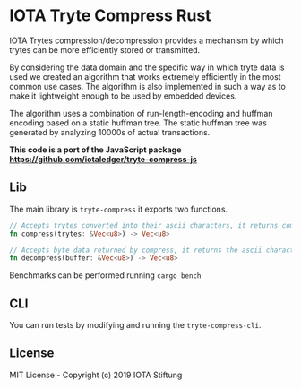 # IOTA Tryte Compress Rust

IOTA Trytes compression/decompression provides a mechanism by which trytes can be more efficiently stored or transmitted.

By considering the data domain and the specific way in which tryte data is used we created an algorithm that works extremely efficiently in the most common use cases. The algorithm is also implemented in such a way as to make it lightweight enough to be used by embedded devices.

The algorithm uses a combination of run-length-encoding and huffman encoding based on a static huffman tree. The static huffman tree was generated by analyzing 10000s of actual transactions.

**This code is a port of the JavaScript package <https://github.com/iotaledger/tryte-compress-js>**

## Lib

The main library is `tryte-compress` it exports two functions.

```rust
// Accepts trytes converted into their ascii characters, it returns compressed byte data.
fn compress(trytes: &Vec<u8>) -> Vec<u8>

// Accepts byte data returned by compress, it returns the ascii characters for the decompressed trytes.
fn decompress(buffer: &Vec<u8>) -> Vec<u8>
```

Benchmarks can be performed running `cargo bench`

## CLI

You can run tests by modifying and running the `tryte-compress-cli`.

## License

MIT License - Copyright (c) 2019 IOTA Stiftung
